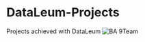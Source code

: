 # DataLeum-Projects
Projects achieved with DataLeum 
![BA 9Team](https://user-images.githubusercontent.com/123942466/219025629-ded34034-ea4a-4b78-a83f-cc8411b8f38b.jpeg)
